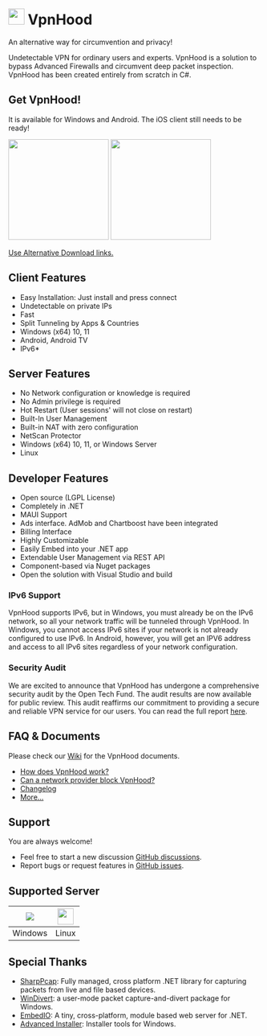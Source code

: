 
# <img src="https://github.com/vpnhood/VpnHood/wiki/images/logo-vpnhood.png" width="32"> VpnHood
An alternative way for circumvention and privacy!

Undetectable VPN for ordinary users and experts. VpnHood is a solution to bypass Advanced Firewalls and circumvent deep packet inspection. VpnHood has been created entirely from scratch in C#.

## Get VpnHood!
It is available for Windows and Android. The iOS client still needs to be ready!

<a href="https://play.google.com/store/apps/details?id=com.vpnhood.client.android"><img src="https://github.com/vpnhood/VpnHood/wiki/images/download-google-play.png" width="200"></a>
<a href="https://github.com/vpnhood/VpnHood/releases/latest/download/VpnHoodClient-win-x64.msi"><img src="https://github.com/vpnhood/VpnHood/wiki/images/download-win.png" width="200"></a>

<a href="https://github.com/vpnhood/VpnHood/wiki/Install-VpnHood-Client">Use Alternative Download links.</a>

## Client Features
* Easy Installation: Just install and press connect
* Undetectable on private IPs
* Fast
* Split Tunneling by Apps & Countries
* Windows (x64) 10, 11 
* Android, Android TV
* IPv6*

## Server Features
* No Network configuration or knowledge is required
* No Admin privilege is required
* Hot Restart (User sessions' will not close on restart)
* Built-In User Management 
* Built-in NAT with zero configuration
* NetScan Protector
* Windows (x64) 10, 11, or Windows Server
* Linux

## Developer Features
* Open source (LGPL License)
* Completely in .NET
* MAUI Support 
* Ads interface. AdMob and Chartboost have been integrated
* Billing Interface
* Highly Customizable
* Easily Embed into your .NET app
* Extendable User Management via REST API
* Component-based via Nuget packages
* Open the solution with Visual Studio and build

### IPv6 Support
VpnHood supports IPv6, but in Windows, you must already be on the IPv6 network, so all your network traffic will be tunneled through VpnHood.
In Windows, you cannot access IPv6 sites if your network is not already configured to use IPv6.
In Android, however, you will get an IPV6 address and access to all IPv6 sites regardless of your network configuration.

### Security Audit
We are excited to announce that VpnHood has undergone a comprehensive security audit by the Open Tech Fund. The audit results are now available for public review. This audit reaffirms our commitment to providing a secure and reliable VPN service for our users. You can read the full report [here](https://www.opentech.fund/security-safety-audits/vpnhood-security-audit-results/).

## FAQ & Documents
Please check our [Wiki](https://github.com/vpnhood/VpnHood/wiki) for the VpnHood documents.

* [How does VpnHood work?](https://github.com/vpnhood/VpnHood/wiki/How-does-VpnHood-work)
* [Can a network provider block VpnHood?](https://github.com/vpnhood/VpnHood/wiki/Can-a-network-provider-block-VpnHood)
* [Changelog](https://github.com/vpnhood/VpnHood/blob/development/CHANGELOG.md)
* [More...](https://github.com/vpnhood/VpnHood/wiki)

## Support
You are always welcome!
* Feel free to start a new discussion [GitHub discussions](https://github.com/vpnhood/VpnHood/discussions).
* Report bugs or request features in [GitHub issues](https://github.com/vpnhood/VpnHood/issues).

## Supported Server
<a href="#"><img src="https://github.com/vpnhood/VpnHood/wiki/images/logo-win.png"></a>|<a href="#"><img src="https://github.com/vpnhood/VpnHood/wiki/images/logo-linux.png" width="32" height="32"></a>
 -- | --
Windows|Linux

## Special Thanks
* [SharpPcap](https://github.com/chmorgan/sharppcap): Fully managed, cross platform .NET library for capturing packets from live and file based devices.
* [WinDivert](https://reqrypt.org/windivert.html): a user-mode packet capture-and-divert package for Windows.
* [EmbedIO](https://github.com/unosquare/embedio): A tiny, cross-platform, module based web server for .NET.
* [Advanced Installer](https://www.advancedinstaller.com): Installer tools for Windows.
